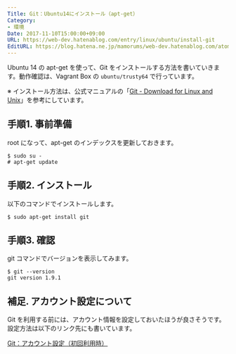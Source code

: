 ```yaml
---
Title: Git：Ubuntu14にインストール（apt-get）
Category:
- 環境
Date: 2017-11-10T15:00:00+09:00
URL: https://web-dev.hatenablog.com/entry/linux/ubuntu/install-git
EditURL: https://blog.hatena.ne.jp/mamorums/web-dev.hatenablog.com/atom/entry/8599973812276929313
---
```


Ubuntu 14 の apt-get を使って、Git をインストールする方法を書いていきます。動作確認は、Vagrant Box の `ubuntu/trusty64` で行っています。

※ インストール方法は、公式マニュアルの「[Git - Download for Linux and Unix](https://git-scm.com/download/linux)」を参考にしています。


## 手順1. 事前準備
root になって、apt-get のインデックスを更新しておきます。

```
$ sudo su -
# apt-get update
```

## 手順2. インストール
以下のコマンドでインストールします。

```
$ sudo apt-get install git
```


## 手順3. 確認
git コマンドでバージョンを表示してみます。

```
$ git --version
git version 1.9.1
```

## 補足. アカウント設定について
Git を利用する前には、アカウント情報を設定しておいたほうが良さそうです。設定方法は以下のリンク先にも書いています。

[Git：アカウント設定（初回利用時）](/entry/etc/git/set-account)
